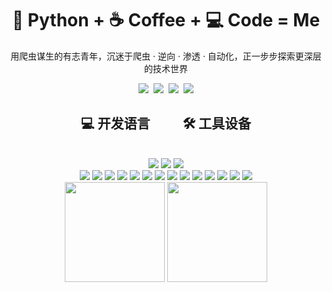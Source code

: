 <h1 align="center">🐍 Python + ☕ Coffee + 💻 Code = Me</h1>
<p align='center'>
  用爬虫谋生的有志青年，沉迷于爬虫 · 逆向 · 渗透 · 自动化，正一步步探索更深层的技术世界
</p>

<div align="center">
  <a href="https://www.jiangongfang.top"><img src="https://img.shields.io/badge/Web-%E4%B8%AA%E4%BA%BA%E7%BD%91%E7%AB%99-blue?style=flat&logo=google-chrome&logoColor=white"></a>&nbsp;
  <a href="https://x.com/xiaomuge898/"><img src="https://img.shields.io/badge/Twitter-推特-1B1B1B?style=flat&logo=x&logoColor=white" /></a>&nbsp;
  <a href="https://blog.csdn.net/weixin_46625757"><img src="https://img.shields.io/badge/CSDN-博客-DC143C?style=flat&logo=csdn&logoColor=white" /></a>&nbsp;
  <img src="https://img.shields.io/badge/微信-QHJ__WZ-DC143C?style=flat&logo=wechat&logoColor=white" />
</div>

<div align="center">
    <h2>💻 开发语言 &emsp;&emsp; 🛠️ 工具设备</h2>
    <br/>
    <img src="https://img.shields.io/badge/Windows_10-0078D6?style=for-the-badge&logo=windows&logoColor=white" />
    <img src="https://img.shields.io/badge/Windows_11-0078D6?style=for-the-badge&logo=windows&logoColor=white" />
    <img src="https://img.shields.io/badge/Debian-A81D33?style=for-the-badge&logo=debian&logoColor=white" />
    <br/>
    <img src="https://img.shields.io/badge/-HTML5-FF6C00?style=flat-square&logo=html5&logoColor=white" />
    <img src="https://img.shields.io/badge/-JavaScript-F7DF1E?style=flat-square&logo=javascript&logoColor=black" />
    <img src="https://img.shields.io/badge/-Python-306998?style=flat-square&logo=Python&logoColor=white" />
    <img src="https://img.shields.io/badge/-Node.js-339933?style=flat-square&logo=Node.js&logoColor=white" />
    <img src="https://img.shields.io/badge/-MySQL-4479A1?style=flat-square&logo=MySQL&logoColor=white" />
    <img src="https://img.shields.io/badge/-Redis-DC382D?style=flat-square&logo=Redis&logoColor=white" />
    <img src="https://img.shields.io/badge/-Nginx-009639?style=flat-square&logo=Nginx&logoColor=white" />
    <img src="https://img.shields.io/badge/-Docker-2496ED?style=flat-square&logo=Docker&logoColor=white" />
    <img src="https://img.shields.io/badge/-Git-F05032?style=flat-square&logo=git&logoColor=white" />
    <img src="https://img.shields.io/badge/-GitHub-181717?style=flat-square&logo=github&logoColor=white" />
    <img src="https://img.shields.io/badge/-PyCharm-000000?style=flat-square&logo=PyCharm&logoColor=white" />
    <img src="https://img.shields.io/badge/-QT-41CD52?style=flat-square&logo=QT&logoColor=white" />
    <img src="https://img.shields.io/badge/-Fiddler-3399FF?style=flat-square&logo=Fiddler&logoColor=white" />
    <img src="https://img.shields.io/badge/-Clash%20Verge-FF4500?style=flat-square&logo=Clash&logoColor=white" />
</div>

<div align="center">
  <img height="160px" src="https://github-readme-stats.vercel.app/api?username=xiaomuge898&show_icons=true&theme=transparent&hide_title=true&hide_border=true" />
  <img height="160px" src="https://github-readme-stats.vercel.app/api/top-langs/?username=xiaomuge898&layout=compact&theme=transparent&hide_border=true" />
</div>